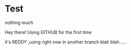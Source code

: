# Test
nothing much

Hey there!
Using GITHUB for the first time 

it's REDDY ,using right now in another branch
 blah blah......
